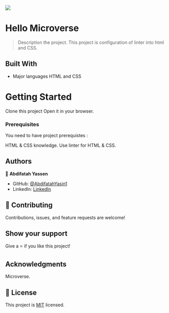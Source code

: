 
![](https://img.shields.io/badge/Microverse-blueviolet)

# Hello Microverse

> Description the project.
This project is configuration of linter into html and CSS.

## Built With

- Major languages
HTML and CSS

# Getting Started
 
Clone this project
Open it in your browser.

### Prerequisites
You need to have project prerequistes :

HTML & CSS knowledge.
Use linter for HTML & CSS.



## Authors

👤 **Abdifatah Yassen**

- GitHub: [@AbdifatahYasin1](https://github.com/AbdifatahYasin1)
- LinkedIn: [LinkedIn](https://www.linkedin.com/in/cabdifataax-yaasiin-69977019a/)


## 🤝 Contributing

Contributions, issues, and feature requests are welcome!



## Show your support

Give a ⭐️ if you like this project!

## Acknowledgments

Microverse.

## 📝 License

This project is [MIT](./License) licensed.




